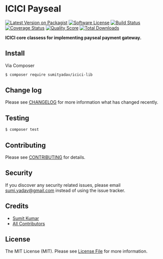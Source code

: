 # ICICI Payseal

[![Latest Version on Packagist][ico-version]][link-packagist]
[![Software License][ico-license]](LICENSE.md)
[![Build Status][ico-travis]][link-travis]
[![Coverage Status][ico-scrutinizer]][link-scrutinizer]
[![Quality Score][ico-code-quality]][link-code-quality]
[![Total Downloads][ico-downloads]][link-downloads]

**ICICI core classess for implementing payseal payment gateway.**

## Install

Via Composer

``` bash
$ composer require sumityadav/icici-lib
```

<!--
## Usage

``` php
$skeleton = new sumityadav\Skeleton();
echo $skeleton->echoPhrase('Hello, sumityadav!');
```
-->

## Change log

Please see [CHANGELOG](CHANGELOG.md) for more information what has changed recently.

## Testing

``` bash
$ composer test
```

## Contributing

Please see [CONTRIBUTING](CONTRIBUTING.md) for details.

## Security

If you discover any security related issues, please email sumi.yadav@gmail.com instead of using the issue tracker.

## Credits

- [Sumit Kumar][link-author]
- [All Contributors][link-contributors]

## License

The MIT License (MIT). Please see [License File](LICENSE.md) for more information.

[ico-version]: https://img.shields.io/packagist/v/sumityadav/icici-lib.svg?style=flat-square
[ico-license]: https://img.shields.io/badge/license-MIT-brightgreen.svg?style=flat-square
[ico-travis]: https://img.shields.io/travis/sumityadav/icici-lib/master.svg?style=flat-square
[ico-scrutinizer]: https://img.shields.io/scrutinizer/coverage/g/sumityadav/icici-lib.svg?style=flat-square
[ico-code-quality]: https://img.shields.io/scrutinizer/g/sumityadav/icici-lib.svg?style=flat-square
[ico-downloads]: https://img.shields.io/packagist/dt/sumityadav/icici-lib.svg?style=flat-square

[link-packagist]: https://packagist.org/packages/sumityadav/icici-lib
[link-travis]: https://travis-ci.org/sumityadav/icici-lib
[link-scrutinizer]: https://scrutinizer-ci.com/g/sumityadav/icici-lib/code-structure
[link-code-quality]: https://scrutinizer-ci.com/g/sumityadav/icici-lib
[link-downloads]: https://packagist.org/packages/sumityadav/icici-lib
[link-author]: https://github.com/sumityadav
[link-contributors]: ../../contributors
